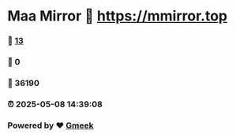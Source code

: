 # Maa Mirror :link: https://mmirror.top 
### :page_facing_up: [13](https://mmirror.top/tag.html) 
### :speech_balloon: 0 
### :hibiscus: 36190 
### :alarm_clock: 2025-05-08 14:39:08 
### Powered by :heart: [Gmeek](https://github.com/Meekdai/Gmeek)
